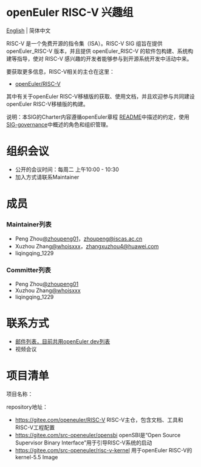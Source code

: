# openEuler RISC-V 兴趣组
[English](./sig-template.md) | 简体中文

RISC-V 是一个免费开源的指令集（ISA）。RISC-V SIG 组旨在提供 openEuler_RISC-V 版本，并且提供 openEuler_RISC-V 的软件包构建、系统构建等指导，使对 RISC-V 感兴趣的开发者能够参与到开源系统开发中活动中来。

要获取更多信息，RISC-V相关的主仓在这里：
- [openEuler/RISC-V](https://gitee.com/openeuler/RISC-V) 

其中有关于openEuler RISC-V移植版的获取、使用文档，并且欢迎参与共同建设openEuler RISC-V移植版的构建。

说明：本SIG的Charter内容遵循openEuler章程 [README](/zh/governance/README.md)中描述的约定，使用[SIG-governance](/zh/technical-committee/governance/SIG-governance.md)中概述的角色和组织管理。
# 组织会议
- 公开的会议时间：每周二 上午10:00 - 10:30
- 加入方式请联系Maintainer 
# 成员

### Maintainer列表

- Peng Zhou[@zhoupeng01](https://gitee.com/zhoupeng01)，zhoupeng@iscas.ac.cn
- Xuzhou Zhang[@whoisxxx](https://gitee.com/whoisxxx)，zhangxuzhou4@huawei.com
- liqingqing_1229


### Committer列表

- Peng Zhou[@zhoupeng01](https://gitee.com/zhoupeng01)
- Xuzhou Zhang[@whoisxxx](https://gitee.com/whoisxxx)
- liqingqing_1229

# 联系方式

- [邮件列表，目前共用openEuler dev列表](dev@openeuler.org)
- 视频会议



# 项目清单

项目名称：

repository地址：

- https://gitee.com/openeuler/RISC-V   RISC-V主仓，包含文档、工具和RISC-V工程配置
- https://gitee.com/src-openeuler/opensbi  openSBI是“Open Source Supervisor Binary Interface”用于引导RISC-V系统的启动
- https://gitee.com/src-openeuler/risc-v-kernel 用于openEuler RISC-V的kernel-5.5 Image 
